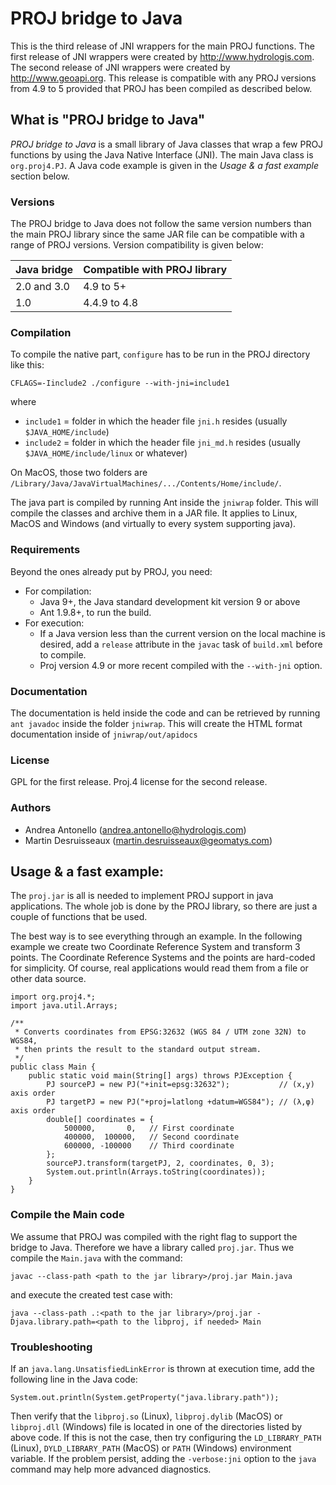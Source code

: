 # PROJ bridge to Java

This is the third release of JNI wrappers for the main PROJ functions.
The first release of JNI wrappers were created by http://www.hydrologis.com.
The second release of JNI wrappers were created by http://www.geoapi.org.
This release is compatible with any PROJ versions from 4.9 to 5
provided that PROJ has been compiled as described below.



## What is "PROJ bridge to Java"

_PROJ bridge to Java_ is a small library of Java classes that wrap a few PROJ functions
by using the Java Native Interface (JNI). The main Java class is `org.proj4.PJ`.
A Java code example is given in the _Usage & a fast example_ section below.



### Versions

The PROJ bridge to Java does not follow the same version numbers than the main PROJ library
since the same JAR file can be compatible with a range of PROJ versions.
Version compatibility is given below:


Java bridge | Compatible with PROJ library
----------- | ----------------------------
2.0 and 3.0 | 4.9 to 5+
1.0         | 4.4.9 to 4.8



### Compilation

To compile the native part, `configure` has to be run in the PROJ directory like this:

    CFLAGS=-Iinclude2 ./configure --with-jni=include1

where

* `include1` = folder in which the header file `jni.h` resides (usually `$JAVA_HOME/include`)
* `include2` = folder in which the header file `jni_md.h` resides (usually `$JAVA_HOME/include/linux` or whatever)

On MacOS, those two folders are `/Library/Java/JavaVirtualMachines/.../Contents/Home/include/`.


The java part is compiled by running Ant inside the `jniwrap` folder.
This will compile the classes and archive them in a JAR file.
It applies to Linux, MacOS and Windows (and virtually to every system supporting java).



### Requirements

Beyond the ones already put by PROJ, you need:

* For compilation:
  * Java 9+, the Java standard development kit version 9 or above
  * Ant 1.9.8+, to run the build.
* For execution:
  * If a Java version less than the current version on the local machine is desired,
    add a `release` attribute in the `javac` task of `build.xml` before to compile.
  * Proj version 4.9 or more recent compiled with the `--with-jni` option.



### Documentation

The documentation is held inside the code and can be retrieved by running
`ant javadoc` inside the folder `jniwrap`. This will create the HTML format
documentation inside of `jniwrap/out/apidocs`



### License

GPL for the first release.
Proj.4 license for the second release.



### Authors

* Andrea Antonello (andrea.antonello@hydrologis.com)
* Martin Desruisseaux (martin.desruisseaux@geomatys.com)



## Usage & a fast example:

The `proj.jar` is all is needed to implement PROJ support in java applications.
The whole job is done by the PROJ library, so there are just a couple of functions that be used.

The best way is to see everything through an example.
In the following example we create two Coordinate Reference System and transform 3 points.
The Coordinate Reference Systems and the points are hard-coded for simplicity.
Of course, real applications would read them from a file or other data source.

    import org.proj4.*;
    import java.util.Arrays;

    /**
     * Converts coordinates from EPSG:32632 (WGS 84 / UTM zone 32N) to WGS84,
     * then prints the result to the standard output stream.
     */
    public class Main {
        public static void main(String[] args) throws PJException {
            PJ sourcePJ = new PJ("+init=epsg:32632");           // (x,y) axis order
            PJ targetPJ = new PJ("+proj=latlong +datum=WGS84"); // (λ,φ) axis order
            double[] coordinates = {
                500000,       0,   // First coordinate
                400000,  100000,   // Second coordinate
                600000, -100000    // Third coordinate
            };
            sourcePJ.transform(targetPJ, 2, coordinates, 0, 3);
            System.out.println(Arrays.toString(coordinates));
        }
    }



### Compile the Main code

We assume that PROJ was compiled with the right flag to support the bridge to Java.
Therefore we have a library called `proj.jar`.
Thus we compile the `Main.java` with the command:

    javac --class-path <path to the jar library>/proj.jar Main.java

and execute the created test case with:

    java --class-path .:<path to the jar library>/proj.jar -Djava.library.path=<path to the libproj, if needed> Main



### Troubleshooting

If an `java.lang.UnsatisfiedLinkError` is thrown at execution time, add the following line in the Java code:

    System.out.println(System.getProperty("java.library.path"));

Then verify that the `libproj.so` (Linux), `libproj.dylib` (MacOS) or `libproj.dll` (Windows) file is located
in one of the directories listed by above code. If this is not the case, then try configuring the
`LD_LIBRARY_PATH` (Linux), `DYLD_LIBRARY_PATH` (MacOS) or `PATH` (Windows) environment variable.
If the problem persist, adding the `-verbose:jni` option to the `java` command may help more advanced diagnostics.
